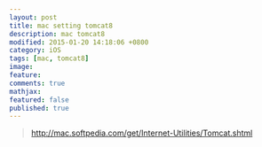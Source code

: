 ```yaml
---
layout: post
title: mac setting tomcat8
description: mac tomcat8
modified: 2015-01-20 14:18:06 +0800
category: iOS
tags: [mac, tomcat8]
image:
feature:
comments: true
mathjax:
featured: false
published: true
---
```


>http://mac.softpedia.com/get/Internet-Utilities/Tomcat.shtml

